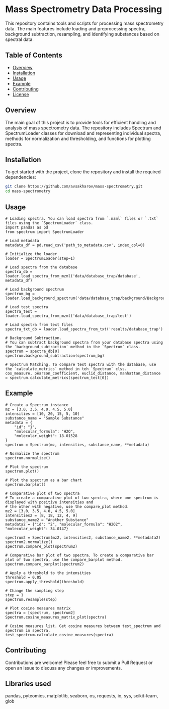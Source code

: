 # Mass Spectrometry Data Processing

This repository contains tools and scripts for processing mass spectrometry data. The main features include loading and preprocessing spectra, background subtraction, resampling, and identifying substances based on spectral data.

## Table of Contents
+ [Overview](##Overview)
+ [Installation](##Installation)
+ [Usage](##Usage)
+ [Example](##Example)
+ [Contributing](##Contributing)
+ [License](##License)

## Overview
The main goal of this project is to provide tools for efficient handling and analysis of mass spectrometry data. The repository includes Spectrum and SpectrumLoader classes for download and representing individual spectra, methods for normalization and thresholding, and functions for plotting spectra.

## Installation

To get started with the project, clone the repository and install the required dependencies:
```bash
git clone https://github.com/avsakharov/mass-spectrometry.git
cd mass-spectrometry
```

## Usage

```
# Loading spectra. You can load spectra from `.mzml` files or `.txt` files using the `SpectrumLoader` class.
import pandas as pd
from spectrum import SpectrumLoader

# Load metadata
metadata_df = pd.read_csv('path_to_metadata.csv', index_col=0)

# Initialize the loader
loader = SpectrumLoader(step=1)

# Load spectra from the database
spectra_db = loader.load_spectra_from_mzml('data/database_trap/database', metadata_df)

# Load background spectrum
spectrum_bg = loader.load_background_spectrum('data/database_trap/background/Background.mzml')

# Load test spectra
spectra_test = loader.load_spectra_from_mzml('data/database_trap/test')

# Load spectra from text files
spectra_txt_db = loader.load_spectra_from_txt('results/database_trap')

# Background Subtraction.
# You can subtract background spectra from your database spectra using the `background_subtraction` method in the `Spectrum` class.
spectrum = spectra_db[0]
spectrum.background_subtraction(spectrum_bg)

# Spectrum Matching. To compare test spectra with the database, use the `calculate_metrics` method in teh `Spectrum` clss.
cos_measure, pearson_coefficient, euclid_distance, manhattan_distance = spectrum.calculate_metrics(spectrum_test[0])
```

## Example
```
# Create a Spectrum instance
mz = [3.0, 3.5, 4.0, 4.5, 5.0]
intensities = [10, 20, 15, 5, 10]
substance_name = "Sample Substance"
metadata = {
    "id": "1",
    "molecular_formula": "H2O",
    "molecular_weight": 18.01528
}
spectrum = Spectrum(mz, intensities, substance_name, **metadata)

# Normalize the spectrum
spectrum.normalize()

# Plot the spectrum
spectrum.plot()

# Plot the spectrum as a bar chart
spectrum.barplot()

# Comparative plot of two spectra
# To create a comparative plot of two spectra, where one spectrum is displayed with positive intensities and
# the other with negative, use the compare_plot method.
mz2 = [3.0, 3.5, 4.0, 4.5, 5.0]
intensities2 = [8, 18, 12, 4, 9]
substance_name2 = "Another Substance"
metadata2 = {"id": "2", "molecular_formula": "H2O2", "molecular_weight": 34.0147}

spectrum2 = Spectrum(mz2, intensities2, substance_name2, **metadata2)
spectrum2.normalize()
spectrum.compare_plot(spectrum2)

# Comparative bar plot of two spectra. To create a comparative bar plot of two spectra, use the compare_barplot method.
spectrum.compare_barplot(spectrum2)

# Apply a threshold to the intensities
threshold = 0.05
spectrum.apply_threshold(threshold)

# Change the sampling step
step = 1
spectrum.resample(step)

# Plot cosine measures matrix
spectra = [spectrum, spectrum2]
Spectrum.cosine_measures_matrix_plot(spectra)

# Cosine measures list. Get cosine measures between test_spectrum and spectrum in spectra.
test_spectrum.calculate_cosine_measures(spectra)
```

## Contributing
Contributions are welcome! Please feel free to submit a Pull Request or open an Issue to discuss any changes or improvements.


## Libraries used

pandas, pyteomics, matplotlib, seaborn, os, requests, io, sys, scikit-learn, glob
